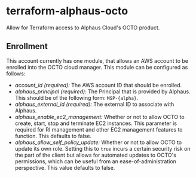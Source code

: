 # terraform-alphaus-octo
Allow for Terraform access to Alphaus Cloud's OCTO product.

## Enrollment
This account currently has one module, that allows an AWS account to be enrolled into the OCTO cloud manager. This module can be configured as follows:

- *account_id (required):* The AWS account ID that should be enrolled.
- *alphaus_principal (required):* The Principal that is provided by Alphaus. This should be of the following form: `MSP-{alpha}`.
- *alphaus_external_id (required):* The external ID to associate with Alphaus.
- *alphaus_enable_ec2_management:* Whether or not to allow OCTO to create, start, stop and terminate EC2 instances. This parameter is required for RI management and other EC2 management features to function. This defaults to false.
- *alphaus_allow_self_policy_update:* Whether or not to allow OCTO to update its own role. Setting this to `true` incurs a certain security risk on the part of the client but allows for automated updates to OCTO's permissions, which can be useful from an ease-of-administration perspective. This value defaults to false.

